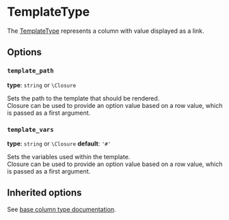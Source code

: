 # TemplateType

The [TemplateType](https://github.com/Kreyu/data-table-bundle/blob/main/src/Column/Type/TemplateType.php) represents a column with value displayed as a link.

## Options

### `template_path`

**type**: `string` or `\Closure`

Sets the path to the template that should be rendered.  
Closure can be used to provide an option value based on a row value, which is passed as a first argument.

### `template_vars`

**type**: `string` or `\Closure` **default**: `'#'`

Sets the variables used within the template.  
Closure can be used to provide an option value based on a row value, which is passed as a first argument.

## Inherited options

See [base column type documentation](column.md).
